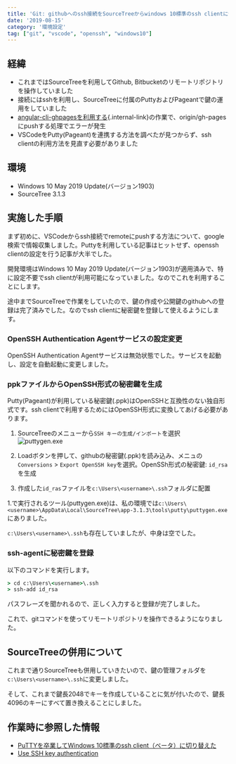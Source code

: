 ```yaml
---
title: 'Git: githubへのssh接続をSourceTreeからwindows 10標準のssh clientに切り替える'
date: '2019-08-15'
category: '環境設定'
tag: ["git", "vscode", "openssh", "windows10"]
---
```


## 経緯

-   これまではSourceTreeを利用してGithub, Bitbucketのリモートリポジトリを操作していました
-   接続にはsshを利用し、SourceTreeに付属のPuttyおよびPageantで鍵の運用をしていました
-   [angular-cli-ghpagesを利用する](docs/angular/angular-setup-ghpages){.internal-link}の作業で、origin/gh-pagesにpushする処理でエラーが発生
-   VSCodeをPutty(Pageant)を連携する方法を調べたが見つからず、ssh clientの利用方法を見直す必要がありました

## 環境

-   Windows 10 May 2019 Update(バージョン1903)
-   SourceTree 3.1.3

## 実施した手順

まず初めに、VSCodeからssh接続でremoteにpushする方法について、google検索で情報収集しました。Puttyを利用している記事はヒットせず、openssh clientの設定を行う記事が大半でした。

開発環境はWindows 10 May 2019 Update(バージョン1903)が適用済みで、特に設定不要でssh clientが利用可能になっていました。なのでこれを利用することにします。

途中までSourceTreeで作業をしていたので、鍵の作成や公開鍵のgithubへの登録は完了済みでした。なのでssh clientに秘密鍵を登録して使えるようにします。

### OpenSSH Authentication Agentサービスの設定変更

OpenSSH Authentication Agentサービスは無効状態でした。サービスを起動し、設定を自動起動に変更しました。

### ppkファイルからOpenSSH形式の秘密鍵を生成

Putty(Pageant)が利用している秘密鍵(.ppk)はOpenSSHと互換性のない独自形式です。ssh clientで利用するためにはOpenSSH形式に変換してあげる必要があります。

1.  SourceTreeのメニューから`SSH キーの生成/インポート`を選択\
    <img src="assets/images/git-ssh-configuration-1.png" alt="puttygen.exe" title="puttygen.exe">

2.  Loadボタンを押して、githubの秘密鍵(.ppk)を読み込み、メニュの`Conversions` > `Export OpenSSH key`を選択。OpenSSh形式の秘密鍵: `id_rsa`を生成
3.  作成した`id_ras`ファイルを`c:\Users\<username>\.ssh`フォルダに配置

1.で実行されるツール(puttygen.exe)は、私の環境では`c:\Users\<username>\AppData\Local\SourceTree\app-3.1.3\tools\putty\puttygen.exe`にありました。

`c:\Users\<username>\.ssh`も存在していましたが、中身は空でした。

### ssh-agentに秘密鍵を登録

以下のコマンドを実行します。

```cmd
> cd c:\Users\<username>\.ssh
> ssh-add id_rsa
```

パスフレーズを聞かれるので、正しく入力すると登録が完了しました。

これで、gitコマンドを使ってリモートリポジトリを操作できるようになりました。

## SourceTreeの併用について

これまで通りSourceTreeも併用していきたいので、鍵の管理フォルダを`c:\Users\<username>\.ssh`に変更しました。

そして、これまで鍵長2048でキーを作成していることに気が付いたので、鍵長4096のキーにすべて置き換えることにしました。

## 作業時に参照した情報

-   [PuTTYを卒業してWindows 10標準のssh client（ベータ）に切り替えた](http://www.freia.jp/taka/blog/windows-native-ssh-client/index.html)
-   [Use SSH key authentication](https://docs.microsoft.com/en-us/azure/devops/repos/git/use-ssh-keys-to-authenticate?view=azure-devops)
